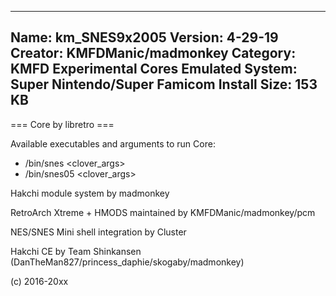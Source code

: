 -----------------------
Name: km_SNES9x2005
Version: 4-29-19
Creator: KMFDManic/madmonkey
Category: KMFD Experimental Cores
Emulated System: Super Nintendo/Super Famicom
Install Size: 153 KB
-----------------------
=== Core by libretro ===

Available executables and arguments to run Core:
- /bin/snes <rom> <clover_args>
- /bin/snes05 <rom> <clover_args>

Hakchi module system by madmonkey

RetroArch Xtreme + HMODS maintained by KMFDManic/madmonkey/pcm

NES/SNES Mini shell integration by Cluster

Hakchi CE by Team Shinkansen (DanTheMan827/princess_daphie/skogaby/madmonkey)

(c) 2016-20xx
